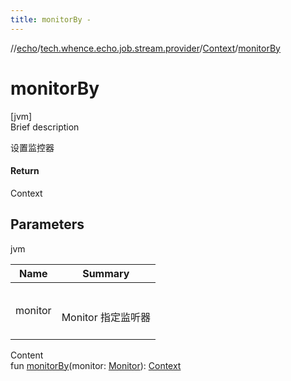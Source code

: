 ```yaml
---
title: monitorBy -
---
```

//[echo](../../index.md)/[tech.whence.echo.job.stream.provider](../index.md)/[Context](index.md)/[monitorBy](monitor-by.md)



# monitorBy  
[jvm]  
Brief description  


设置监控器



#### Return  


Context



## Parameters  
  
jvm  
  
|  Name|  Summary| 
|---|---|
| monitor| <br><br>Monitor 指定监听器<br><br>
  
  
Content  
fun [monitorBy](monitor-by.md)(monitor: [Monitor](../../tech.whence.echo.job.stream.monitor/-monitor/index.md)): [Context](index.md)  



